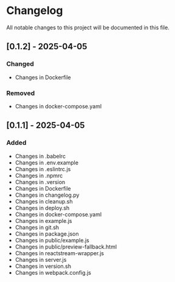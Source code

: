 # Changelog

All notable changes to this project will be documented in this file.

## [0.1.2] - 2025-04-05

### Changed
- Changes in Dockerfile

### Removed
- Changes in docker-compose.yaml

## [0.1.1] - 2025-04-05

### Added
- Changes in .babelrc
- Changes in .env.example
- Changes in .eslintrc.js
- Changes in .npmrc
- Changes in .version
- Changes in Dockerfile
- Changes in changelog.py
- Changes in cleanup.sh
- Changes in deploy.sh
- Changes in docker-compose.yaml
- Changes in example.js
- Changes in git.sh
- Changes in package.json
- Changes in public/example.js
- Changes in public/preview-fallback.html
- Changes in reactstream-wrapper.js
- Changes in server.js
- Changes in version.sh
- Changes in webpack.config.js


